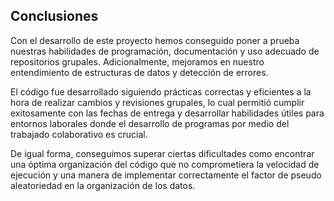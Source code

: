## Conclusiones

Con el desarrollo de este proyecto hemos conseguido poner a prueba nuestras habilidades de programación, documentación y uso adecuado de repositorios grupales. Adicionalmente, mejoramos en nuestro entendimiento de estructuras de datos y detección de errores.

El código fue desarrollado siguiendo prácticas correctas y eficientes a la hora de realizar cambios y revisiones grupales, lo cual permitió cumplir exitosamente con las fechas de entrega y desarrollar habilidades útiles para entornos laborales donde el desarrollo de programas por medio del trabajado colaborativo es crucial.

De igual forma, conseguimos superar ciertas dificultades como encontrar una óptima organización del código que no comprometiera la velocidad de ejecución y una manera de implementar correctamente el factor de pseudo aleatoriedad en la organización de los datos. 
